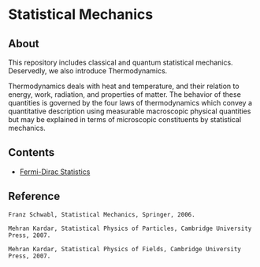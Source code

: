 # Statistical Mechanics

## About

This repository includes classical and quantum statistical mechanics. Deservedly, we also introduce Thermodynamics.

Thermodynamics deals with heat and temperature, and their relation to energy, work, radiation, and properties of matter. The behavior of these quantities is governed by the four laws of thermodynamics which convey a quantitative description using measurable macroscopic physical quantities but may be explained in terms of microscopic constituents by statistical mechanics.

## Contents

* [Fermi-Dirac Statistics](Fermi-Dirac%20Statistics.ipynb)

## Reference

    Franz Schwabl, Statistical Mechanics, Springer, 2006.

    Mehran Kardar, Statistical Physics of Particles, Cambridge University Press, 2007.

    Mehran Kardar, Statistical Physics of Fields, Cambridge University Press, 2007.
